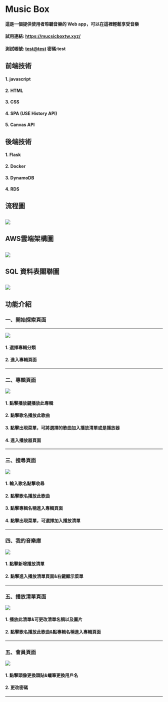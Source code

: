# Music Box
#### 這是一個提供使用者聆聽音樂的 Web app，可以在這裡輕鬆享受音樂
#### 試用連結: <https://mucsicboxtw.xyz/>
#### 測試帳號: <test@test>  密碼:test

## 前端技術
#### 1. javascript
#### 2. HTML
#### 3. CSS
#### 4. SPA (USE History API)
#### 5. Canvas API 

## 後端技術
#### 1. Flask
#### 2. Docker
#### 3. DynamoDB
#### 4. RDS

## 流程圖
[![](https://github.com/sh-tasi/test001/blob/main/musicpic/%E6%B5%81%E7%A8%8B%E5%9C%96.png?raw=true)](https://github.com/sh-tasi/test001/blob/main/musicpic/%E6%B5%81%E7%A8%8B%E5%9C%96.png?raw=true "flow")
----------------------------------------------------------------

## AWS雲端架構圖
[![](https://github.com/sh-tasi/test001/blob/main/musicpic/%E9%9B%B2%E7%AB%AF%E6%9E%B6%E6%A7%8B%E5%9C%96.png?raw=true)](https://github.com/sh-tasi/test001/blob/main/musicpic/%E9%9B%B2%E7%AB%AF%E6%9E%B6%E6%A7%8B%E5%9C%96.png?raw=true "AWS")
-----------------------------------------------------------------

## SQL 資料表關聯圖
[![](https://github.com/sh-tasi/test001/blob/main/musicpic/TABLSE.png?raw=true)](https://github.com/sh-tasi/test001/blob/main/musicpic/TABLSE.png?raw=true "mysql")
--------------------------------------------------------------------------------------



## 功能介紹
### 一、開始探索頁面
------------------------------------------------------------------
[![](https://github.com/sh-tasi/test001/blob/main/musicpic/%E9%A6%96%E9%A0%81.png?raw=true)](https://github.com/sh-tasi/test001/blob/main/musicpic/%E9%A6%96%E9%A0%81.png?raw=true "index")
#### 1. 選擇專輯分類
#### 2. 進入專輯頁面
-----------------------------------------------------------------
### 二、專輯頁面
[![](https://github.com/sh-tasi/test001/blob/main/musicpic/2.png?raw=true)](https://github.com/sh-tasi/test001/blob/main/musicpic/2.png?raw=true "album")
#### 1. 點擊播放鍵播放此專輯
#### 2. 點擊歌名播放此歌曲
#### 3. 點擊出現菜單，可將選擇的歌曲加入播放清單或是播放器
#### 4. 進入播放器頁面
---------------------------------------------------------------
### 三、搜尋頁面
[![](https://github.com/sh-tasi/test001/blob/main/musicpic/3.png?raw=true)](https://github.com/sh-tasi/test001/blob/main/musicpic/3.png?raw=true "search")
#### 1. 輸入歌名點擊收尋
#### 2. 點擊歌名播放此歌曲
#### 3. 點擊專輯名稱進入專輯頁面
#### 4. 點擊出現菜單，可選擇加入播放清單
----------------------------------------------------------
### 四、我的音樂庫
[![](https://github.com/sh-tasi/test001/blob/main/musicpic/4.png?raw=true)](https://github.com/sh-tasi/test001/blob/main/musicpic/4.png?raw=true "musicbox")
#### 1. 點擊新增播放清單
#### 2. 點擊進入播放清單頁面&右鍵顯示菜單
-----------------------------------------------------------
### 五、播放清單頁面
[![](https://github.com/sh-tasi/test001/blob/main/musicpic/5.png?raw=true)](https://github.com/sh-tasi/test001/blob/main/musicpic/5.png?raw=true "playlist")
#### 1. 播放此清單&可更改清單名稱以及圖片
#### 2. 點擊歌名播放此歌曲&點專輯名稱進入專輯頁面
----------------------------------------------------------
### 五、會員頁面
[![](https://github.com/sh-tasi/test001/blob/main/musicpic/8.png?raw=true)](https://github.com/sh-tasi/test001/blob/main/musicpic/8.png?raw=true "member")
#### 1. 點擊頭像更換頭貼&蠟筆更換用戶名
#### 2. 更改密碼
-----------------------------------------------------------------
